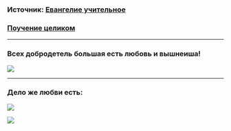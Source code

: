 ### Источник: [Евангелие учительное][evangelie_uchitelnoe_licevoe]

### [Поучение целиком]()

***

### Всех добродетель большая есть любовь и вышнеиша!

[![](https://drive.google.com/uc?export=view&id=1l4X2Ppd_N9Vxii5OZ85Tcd-o-BxjFQDm)](https://drive.google.com/file/d/1l4X2Ppd_N9Vxii5OZ85Tcd-o-BxjFQDm/view?usp=share_link)


***

### Дело же любви есть:

[![](https://drive.google.com/uc?export=view&id=1OzVjHs1lVLA_IXab2MRaLz03d17Nr1oz)](https://drive.google.com/file/d/1OzVjHs1lVLA_IXab2MRaLz03d17Nr1oz/view?usp=share_link)

[![](https://drive.google.com/uc?export=view&id=1700AWWh_FMe0_6L0-CMTYnMqEh5ZJXRB)](https://drive.google.com/file/d/1700AWWh_FMe0_6L0-CMTYnMqEh5ZJXRB/view?usp=share_link)

[evangelie_uchitelnoe_licevoe]: ../books/neb/from_rsl/evangelie_uchitelnoe_licevoe.md